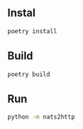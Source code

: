 ## Instal

```bash
poetry install
```

## Build

```bash
poetry build
```

## Run

```bash
python -m nats2http
```
